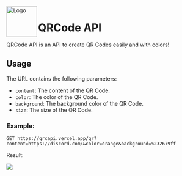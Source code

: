 <img align="left" width="80" height="80" src="https://i.imgur.com/fo4S1Vq.png" alt="Logo">
<h1>QRCode API</h1>
QRCode API is an API to create QR Codes easily and with colors!

## Usage
The URL contains the following parameters:
- `content`: The content of the QR Code.
- `color`: The color of the QR Code.
- `background`: The background color of the QR Code.
- `size`: The size of the QR Code.

### Example:
`GET https://qrcapi.vercel.app/qr?content=https://discord.com/&color=orange&background=%232679ff`

Result:

<img src="https://i.imgur.com/wGuZZ6a.png">